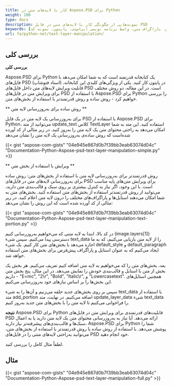 ```yaml
---
title: کار با لایه‌های متن در Aspose.PSD برای Python
weight: 100
type: docs
description: نمونه‌هایی از چگونگی کار با لایه‌های متن در فایل PSD
keywords: [لایه متن، به‌روزرسانی متن، ویرایش بخش‌های متن، سبک متن، پاراگراف متن، واسط برنامه نویسی اپی‌اس‌دی، پایتون، نمونه کد]
url: fa/python-net/text-layer-manipulation/
---
```


## **بررسی کلی**

**بررسی کلی**

Aspose.PSD برای Python یک کتابخانه قدرتمند است که به شما امکان می‌دهد با فایل‌های PSD (اسناد فتوشاپ) در پایتون کار کنید. یکی از ویژگی‌های کلیدی این کتابخانه، قابلیت ویرایش لایه‌های متن داخل فایل‌های PSD است. در این مقاله، دو روش مختلف برای ویرایش متن در فایل‌های PSD با استفاده از Aspose.PSD برای Python را بررسی خواهیم کرد - روش ساده و روش قدرتمندتر با استفاده از بخش‌های متن.

** روش ساده برای به‌روزرسانی لایه متن **

برای به‌روزرسانی یک لایه متن در یک فایل PSD با استفاده از Aspose.PSD برای Python، می‌توانید از متد update_text کلاس TextLayer استفاده کنید. این متد به شما امکان می‌دهد به راحتی محتوای متن یک لایه متن را به‌روز کنید. در زیر مثالی از کد آورده شده‌است که روش ساده‌ی به‌روزرسانی یک لایه متن را نشان می‌دهد

{{< gist "aspose-com-gists" "04e945e867d0b7f39bb3eab63074d04c" "Documentation-Python-Aspose-psd-text-layer-manipulation-simple.py" >}}

** ویرایش با استفاده از بخش متن **

روش قدرتمندتر برای به‌روزرسانی لایه متن با استفاده از بخش‌های متن: روش ساده برای به‌روزرسانی لایه‌های متن در فایل‌های PSD برای ویرایش متن‌های پایه مناسب است. با این وجود، اگر نیاز به کنترل بیشتری بر روی سبک و قالب‌بندی متن دارید، می‌توانید از روش قدرتمندتر استفاده از بخش‌های متن استفاده کنید. بخش‌های متن به شما امکان می‌دهند استایل‌ها و پاراگراف‌های مختلف را درون لایه متن اعلام کنید. در زیر مثالی از کد آورده شده است که این روش را نشان می‌دهد:

{{< gist "aspose-com-gists" "04e945e867d0b7f39bb3eab63074d04c" "Documentation-Python-Aspose-psd-text-layer-manipulation-text-portion.py" >}}

در کد بالا، ابتدا به لایه متنی که می‌خواهیم به‌روزرسانی کنیم (image.layers[1]) دسترسی پیدا می‌کنیم. سپس شیء text_data را از لایه متن بازیابی می‌کنیم، که به ما اجازه می‌دهد با بخش‌های متن کار کنیم. یک شیء default_style و default_paragraph ایجاد می‌کنیم که به عنوان استایل و پاراگراف پیش‌فرض برای بخش‌های متن استفاده خواهد شد.

بعد، بخش‌های متن را که می‌خواهیم به لایه متن اضافه کنیم تعریف می‌کنیم. هر بخش یک بخش از متن با استایل و قالب‌بندی خودش را نمایش می‌دهد. در این مثال، پنج بخش متن داریم - "E=mc", "2\r", "Bold", "Italic\r", و "Lowercasetext". همچنین استایل‌های این بخش‌ها را بر اساس نیازهای خود به‌روزرسانی می‌کنیم.

سپس بر روی بخش‌های جدید حلقه می‌زنیم و آن‌ها را به شیء text_data با استفاده از متد add_portion اضافه می‌کنیم. در نهایت، متد update_layer_data شیء text_data را فراخوانی می‌کنیم تا لایه متن را با بخش‌های متن جدید به‌روز کنیم.

**نتیجه**
Aspose.PSD برای Python قابلیت‌های قدرتمندی برای ویرایش متن در فایل‌های PSD ارائه می‌دهد. آیا نیاز به به‌روزرسانی محتوای متن یک لایه متن دارید یا به اعمال سبک‌ها و قالب‌بندی‌های پیشرفته‌تر نیاز دارید، Aspose.PSD برای Python شما را پوشش می‌دهد. با استفاده از روش ساده یا روش قدرتمندتر با استفاده از بخش‌های متن، می‌توانید به‌راحتی لایه‌های متنی را در فایل‌های PSD خود انجام دهید.

لطفاً مثال کامل را بررسی کنید.

## **مثال**
{{< gist "aspose-com-gists" "04e945e867d0b7f39bb3eab63074d04c" "Documentation-Python-Aspose-psd-text-layer-manipulation-full.py" >}}
